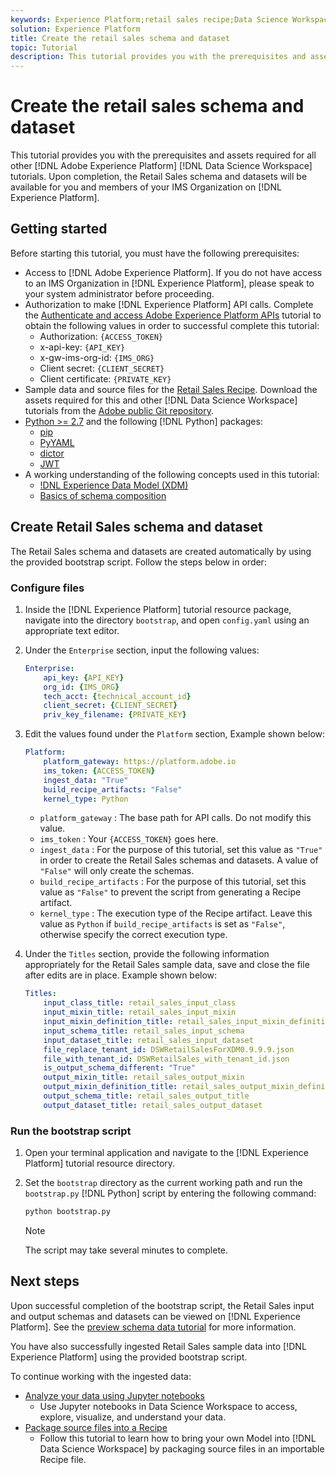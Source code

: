 ```yaml
---
keywords: Experience Platform;retail sales recipe;Data Science Workspace;popular topics;recipes
solution: Experience Platform
title: Create the retail sales schema and dataset
topic: Tutorial
description: This tutorial provides you with the prerequisites and assets required for all other Adobe Experience Platform Data Science Workspace tutorials. Upon completion, the Retail Sales schema and datasets will be available for you and members of your IMS Organization on Experience Platform.
---
```


# Create the retail sales schema and dataset

This tutorial provides you with the prerequisites and assets required for all other [!DNL Adobe Experience Platform] [!DNL Data Science Workspace] tutorials. Upon completion, the Retail Sales schema and datasets will be available for you and members of your IMS Organization on [!DNL Experience Platform].

## Getting started

Before starting this tutorial, you must have the following prerequisites:
-   Access to [!DNL Adobe Experience Platform]. If you do not have access to an IMS Organization in [!DNL Experience Platform], please speak to your system administrator before proceeding.
-   Authorization to make [!DNL Experience Platform] API calls. Complete the [Authenticate and access Adobe Experience Platform APIs](../../tutorials/authentication.md) tutorial to obtain the following values in order to successful complete this tutorial:
    -   Authorization: `{ACCESS_TOKEN}`
    -   x-api-key: `{API_KEY}`
    -   x-gw-ims-org-id: `{IMS_ORG}`
    -   Client secret: `{CLIENT_SECRET}`
    -   Client certificate: `{PRIVATE_KEY}`
-   Sample data and source files for the [Retail Sales Recipe](../pre-built-recipes/retail-sales.md). Download the assets required for this and other [!DNL Data Science Workspace] tutorials from the [Adobe public Git repository](https://github.com/adobe/experience-platform-dsw-reference/).
-   [Python >= 2.7](https://www.python.org/downloads/) and the following [!DNL Python] packages:
    -   [pip](https://pypi.org/project/pip/)
    -   [PyYAML](https://pyyaml.org/)
    -   [dictor](https://pypi.org/project/dictor/)
    -   [JWT](https://pypi.org/project/jwt/)
-   A working understanding of the following concepts used in this tutorial:
    -   [!DNL Experience Data Model (XDM)](../../xdm/home.md)
    -   [Basics of schema composition](../../xdm/schema/field-dictionary.md)

## Create Retail Sales schema and dataset

The Retail Sales schema and datasets are created automatically by using the provided bootstrap script. Follow the steps below in order:

### Configure files

1.  Inside the [!DNL Experience Platform] tutorial resource package, navigate into the directory `bootstrap`, and open `config.yaml` using an appropriate text editor. 
2.  Under the `Enterprise` section, input the following values:

    ```yaml
    Enterprise:
        api_key: {API_KEY}
        org_id: {IMS_ORG}
        tech_acct: {technical_account_id}
        client_secret: {CLIENT_SECRET}
        priv_key_filename: {PRIVATE_KEY}
    ```

3.  Edit the values found under the `Platform` section, Example shown below:

    ```yaml
    Platform:
        platform_gateway: https://platform.adobe.io
        ims_token: {ACCESS_TOKEN}
        ingest_data: "True"
        build_recipe_artifacts: "False"
        kernel_type: Python
    ```

    -   `platform_gateway` : The base path for API calls. Do not modify this value.
    -   `ims_token` : Your `{ACCESS_TOKEN}` goes here.
    -   `ingest_data` : For the purpose of this tutorial, set this value as `"True"` in order to create the Retail Sales schemas and datasets. A value of `"False"` will only create the schemas.
    -   `build_recipe_artifacts` : For the purpose of this tutorial, set this value as `"False"` to prevent the script from generating a Recipe artifact.
    -   `kernel_type` : The execution type of the Recipe artifact. Leave this value as `Python` if `build_recipe_artifacts` is set as `"False"`, otherwise specify the correct execution type.

4.  Under the `Titles` section, provide the following information appropriately for the Retail Sales sample data, save and close the file after edits are in place. Example shown below:

    ```yaml
    Titles:
        input_class_title: retail_sales_input_class
        input_mixin_title: retail_sales_input_mixin
        input_mixin_definition_title: retail_sales_input_mixin_definition
        input_schema_title: retail_sales_input_schema
        input_dataset_title: retail_sales_input_dataset
        file_replace_tenant_id: DSWRetailSalesForXDM0.9.9.9.json
        file_with_tenant_id: DSWRetailSales_with_tenant_id.json
        is_output_schema_different: "True"
        output_mixin_title: retail_sales_output_mixin
        output_mixin_definition_title: retail_sales_output_mixin_definition
        output_schema_title: retail_sales_output_title
        output_dataset_title: retail_sales_output_dataset
    ```

### Run the bootstrap script

1.  Open your terminal application and navigate to the [!DNL Experience Platform] tutorial resource directory.
2.  Set the `bootstrap` directory as the current working path and run the `bootstrap.py` [!DNL Python] script by entering the following command:

    ```bash
    python bootstrap.py
    ```

    >[!NOTE]
    >
    >The script may take several minutes to complete.

## Next steps

Upon successful completion of the bootstrap script, the Retail Sales input and output schemas and datasets can be viewed on [!DNL Experience Platform]. See the [preview schema data tutorial](./preview-schema-data.md)
for more information.

You have also successfully ingested Retail Sales sample data into [!DNL Experience Platform] using the provided bootstrap script.

To continue working with the ingested data:
- [Analyze your data using Jupyter notebooks](../jupyterlab/analyze-your-data.md)
    - Use Jupyter notebooks in Data Science Workspace to access, explore, visualize, and understand your data.
- [Package source files into a Recipe](./package-source-files-recipe.md)
    - Follow this tutorial to learn how to bring your own Model into [!DNL Data Science Workspace] by packaging source files in an importable Recipe file.